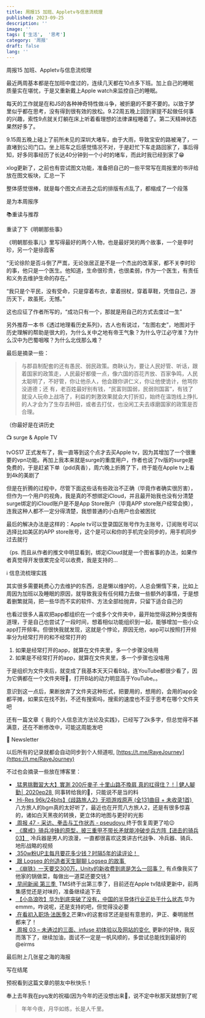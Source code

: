 ```yaml
---
title: 周报15 加班、Appletv与信息流梳理
published: 2023-09-25
description: ''
image: ''
tags: ['生活',  '思考']
category: '周报'
draft: false
lang: ''
---
```

 周报15 加班、Appletv与信息流梳理



<!-- ![Group 1 (1)](./attachments/bafybeic3pelardpna4umspdsnthrqo2jqwzbbqh6forjjcxm5ip6pppfbm.png) -->



最近两周基本都是在加班中度过的，连续几天都在10点多下班。加上自己的睡眠质量实在堪忧，于是又重新戴上Apple watch来监控自己的睡眠。

每天的工作就是在和JS的各种神奇特性做斗争，被折磨的不要不要的。以致于梦里似乎都在思考，没有得到很有效的放松。9.22周五晚上回到家提不起做任何事的兴趣，索性9点就关灯躺在床上听着看理想的法律课程睡着了。第二天精神状态果然好多了。

9.15周五晚上碰上了前所未见的深圳大堵车，由于大雨，导致宝安的路被淹了，一直堵到公司门口。坐上班车之后感觉情况不对，于是赶忙下车走路回家了，事后得知，好多同事经历了长达40分钟到一个小时的堵车，而此时我已经到家了😁

xlog更新了，之前也有尝试图文功能，准备把自己的一些平常写在周报里的书评给放在图文板块，汇总一下

整体感觉很棒，就是每个图文点进去之后的排版有点乱了，都缩成了一个段落


<!-- ![DraggedImage](./attachments/bafybeidunc37joq35s3r6mkgtatomvws4zr6qgftms3oqcreghxlwz4r6e.png) -->


是为本周报序


 📚重读与推荐

重读了下《明朝那些事》

《明朝那些事儿》里写得最好的两个人物，也是最好哭的两个故事，一个是李时珍，另一个是徐霞客

“无论徐阶是否斗倒了严嵩，无论张居正是不是一个杰出的改革家，都不关李时珍的事，他只是一个医生。他知道，生命很珍贵，也很柔弱，作为一个医生，有责任和义务去维护生命的存在。”

“我只是个平民，没有受命，只是穿着布衣，拿着拐杖，穿着草鞋，凭借自己，游历天下，故虽死，无憾。”

这也应征了作者所写的，“成功只有一个，那就是用自己的方式去度过一生”

另外推荐一本书《透过地理看历史系列》，古人也有说过，“左图右史”，地图对于历史理解的帮助是很大的，为什么关中之地有帝王气象？为什么守江必守淮？为什么汉中为巴蜀咽喉？为什么北伐那么难？

最后是摘录一些：

> 与郡县制配套的还有愚民、弱民政策。商鞅认为，要让人民好管、听话，跟着国家的政策走，人民最好都傻一点，像六国的百花齐放、百家争鸣，人民太聪明了，不好管，你让他杀人，他会跟你讲仁义，你让他使诡计，他骂你没道德；还 有，老百姓最好别有钱，“民富则国弱，民弱则国富”，有钱了就没人玩命上战场了，利益的刺激效果就会大打折扣，始终在温饱线上挣扎的人才会为了生存去种田，或者去打仗，也没闲工夫去琢磨国家的政策是否合理。

（你最好是在讲历史


 📺 surge & Apple TV

tvOS17 正式发布了，我一直等到这个点才去买Apple tv，因为其增加了一个很重要的vpn功能。再加上我本来就是surge的重度用户，作者也说了tv版的surge是免费的，于是赶紧下单（pdd真香），周六晚上折腾了下，终于能在Apple tv上看到4k的美剧了

但是在折腾的过程中，尽管下面这些话有些政治不正确（毕竟作者确实很厉害），但作为一个用户的视角，我是真的不想绑定iCloud，并且最开始我也没有分清楚surge绑定的iCloud账户是不是App Store账户（毕竟APP store账户经常会换），连我这种人都不一定分得清楚，我想普通的小白用户也会被困扰

最后的解决办法是这样的：Apple tv可以登录国区账号作为主账号，订阅账号可以选择比如美区的APP store账号，这个是可以和你的手机完全同步的，用手机同步过去就行

（ps. 而且从作者的推文中明显看到，绑定iCloud就是一个图省事的办法，如果作者真觉得开发很累完全可以收费，我是支持的…

<!-- ![DraggedImage-1](./attachments/bafybeigyglcqrbmc5ta6dhwlkvpdijq47qad53qxofcvbeqqa7ndoyywxe.png) -->



 ℹ️ 信息流梳理实践

其实很多需要耗费心力去维护的东西，总是懒以维护的，人总会懒惰下来，比如上周因为加班以及睡眠的原因，就导致我没有任何精力去做一些额外的事情，于是想着删繁就简，把一些华而不实的软件、方法全部给抛弃，只留下适合自己的

也看过很多人喜欢把app都组织在一个或多个文件夹中，最开始觉得这种分类很有道理，于是自己也尝试了一段时间，想着相似功能组织到一起，能够增加一些小众app打开频率。但很快我就发现，这就是个悖论，原因无他，app可以按照打开频率分为经常打开的和不经常打开的

1. 如果是经常打开的app，就算在文件夹里，多一个步骤没啥用
2. 如果是不经常打开的app，就算在文件夹里，多一个步骤也没啥用

于是组织为文件夹后，就变成了我基本天天只看B站，连YouTube都很少看了，因为它俩都在一个文件夹呀🤣，打开B站的动力明显高于YouTube。。

意识到这一点后，果断放弃了文件夹这种形式，把要用的，想用的，会用的app全都平摊，如果实在找不到，不还有搜索吗，搜索的速度也不亚于思考在哪个文件夹吧

还有一篇文章《 我的个人信息流方法论及实践》，已经写了2k多字，但总觉得不甚满意，还在不断修改中，可能这周能发吧


 📮 Newsletter

以后所有的记录就都会自动同步到个人频道啦, [https://t.me/RayeJourney](https://t.me/RayeJourney)

不过也会摘录一些放在博客里：

- [ 猛男挑戰習大大】實測 200斤麥子 十里山路不換肩 真的扛得住？！│健人腳勤│ 2020ep28 ](https://www.youtube.com/watch?v=LAsEmW4KsbI) 同事转给我的🐶，只能说不是当的料
- [ Hi-Res 96k/24bits】《歧路旅人2》无损游戏原声 (全131曲目 + 未收录1首) ](https://www.bilibili.com/video/BV1S24y1G7vv "Hi-Res 96k/24bits】《歧路旅人2》无损游戏原声 (全131曲目 + 未收录1首)") 八方旅人的bgm真的太好听了，最近也在开荒八方旅人2，还是有很多惊喜的，诸如白天黑夜的转换，更立体的地图与更好的光影
- [ 周报 47 - 采访、拳击与工作状态 - pseudoyu ](https://xlog.pseudoyu.com/weekly_review_20230917)终于恢复周更了哈😉
- [ 《魔戒》骑兵冲锋的原型，披三重甲不带长矛就能冲破步兵方阵【进击的骑兵03】 ](https://www.bilibili.com/video/BV1K841167zs) 冷兵器是男人的浪漫，一直都很喜欢这类讲古代战争、冷兵器、骑兵、地形战略的视频
- [ 350w粉UP主每月要花多少钱？时隔5年的读评论！ ](https://www.bilibili.com/video/BV1wj411y7pq)
- [ 跟 Logseq 的创造者天生聊聊 Logseq 的故事 ](https://bytetalk.fm/posts/episode-7/)
- [ 《崩铁》一天要交300万，Unity的新收费到底是怎么一回事？ ](https://mp.weixin.qq.com/s/EveG7JqrxfPBeDIXw4eC2A) 有点像我买了他家的锅做菜，每做出一道菜还要交钱.?
- [ 早间新闻 第三季 ](http://movie.douban.com/subject/35730930/ "早间新闻 第三季") TMS终于出第三季了，目前还在Apple tv陆续更新中，前两集感觉还是对味的，准备继续追下去
- [ 【小岛浪吹】华为到底突破了没有，中国的半导体行业正处于什么状态 ](https://www.youtube.com/watch?v=lzzUs0-NcYY)华为emmm，咋说呢，还是支持的吧，但觉得没必要
- [ 在看初入职场·法医季2 ](http://movie.douban.com/subject/36486114/)芒果tv的这套综艺还是挺有意思的，尹正、秦明居然都来了！
- [ 周报 03 – 未通过的三面、infuse 初体验以及网站的变化 ](https://blog.eirms.com/weekly-3) 更新的好快，我反而落下了，继续加油，面试不一定是一帆风顺的，多尝试总能找到最好的 @eirms

最后附上几张星之海的海报


<!-- ![telegram-cloud-photo-size-5-6075611177750214600-y](./attachments/bafkreidocc2vmc2oqh2moetm6j362qenbarcn6vy3ti4uomabi5byf2rzy.jpeg) -->

<!-- ![telegram-cloud-photo-size-5-6075611177750214601-y](./attachments/bafkreieyia7wacj4tzoiyia4kymuuoa7gu3rx5p2is4kxtonll2fq27pee.jpeg) -->


 写在结尾

预祝看到这篇文章的朋友中秋快乐！

奉上去年我在pyq发的祝福(因为今年的还没想出来🤣，说不定中秋那天就想到了呢

> 年年今夜，月华如练，长是人千里。





[]()